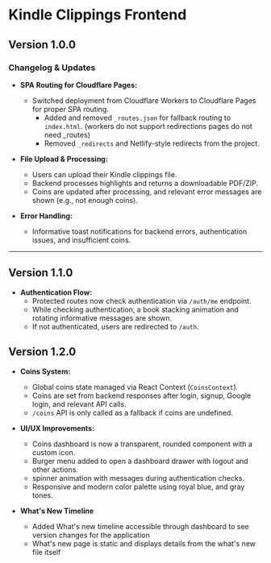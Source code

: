 # Kindle Clippings Frontend

## Version 1.0.0

### Changelog & Updates

- **SPA Routing for Cloudflare Pages:**  
    - Switched deployment from Cloudflare Workers to Cloudflare Pages for proper SPA routing.
        - Added and removed `_routes.json` for fallback routing to `index.html`. (workers do not support redirections pages do not need _routes)
        - Removed `_redirects` and Netlify-style redirects from the project.

- **File Upload & Processing:**  
  - Users can upload their Kindle clippings file.
  - Backend processes highlights and returns a downloadable PDF/ZIP.
  - Coins are updated after processing, and relevant error messages are shown (e.g., not enough coins).

- **Error Handling:**  
  - Informative toast notifications for backend errors, authentication issues, and insufficient coins.

---

## Version 1.1.0

- **Authentication Flow:**  
    - Protected routes now check authentication via `/auth/me` endpoint.
    - While checking authentication, a book stacking animation and rotating informative messages are shown.
    - If not authenticated, users are redirected to `/auth`.

## Version 1.2.0

- **Coins System:**  
  - Global coins state managed via React Context (`CoinsContext`).
  - Coins are set from backend responses after login, signup, Google login, and relevant API calls.
  - `/coins` API is only called as a fallback if coins are undefined.

- **UI/UX Improvements:**  
  - Coins dashboard is now a transparent, rounded component with a custom icon.
  - Burger menu added to open a dashboard drawer with logout and other actions.
  - spinner animation with messages during authentication checks.
  - Responsive and modern color palette using royal blue, and gray tones.

- **What's New Timeline**
  - Added What's new timeline accessible through dashboard to see version changes for the application
  - What's new page is static and displays details from the what's new file itself